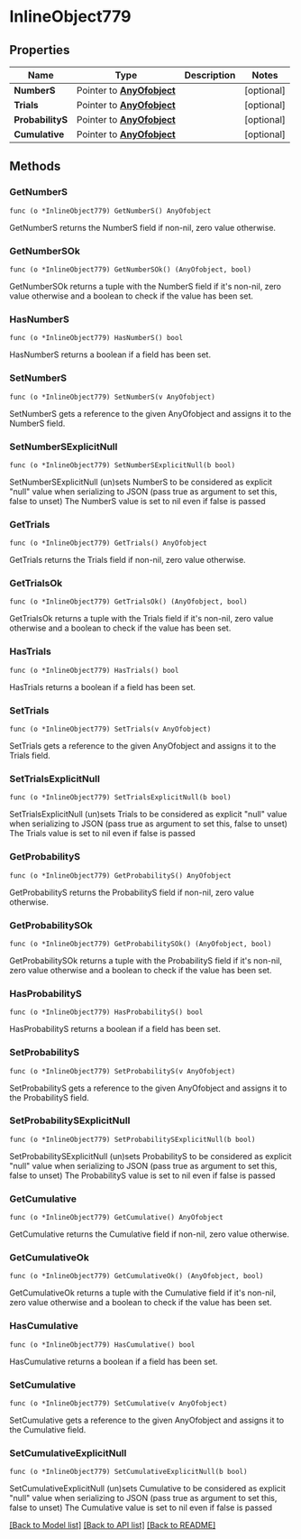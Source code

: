 # InlineObject779

## Properties

Name | Type | Description | Notes
------------ | ------------- | ------------- | -------------
**NumberS** | Pointer to [**AnyOfobject**](anyOf&lt;object&gt;.md) |  | [optional] 
**Trials** | Pointer to [**AnyOfobject**](anyOf&lt;object&gt;.md) |  | [optional] 
**ProbabilityS** | Pointer to [**AnyOfobject**](anyOf&lt;object&gt;.md) |  | [optional] 
**Cumulative** | Pointer to [**AnyOfobject**](anyOf&lt;object&gt;.md) |  | [optional] 

## Methods

### GetNumberS

`func (o *InlineObject779) GetNumberS() AnyOfobject`

GetNumberS returns the NumberS field if non-nil, zero value otherwise.

### GetNumberSOk

`func (o *InlineObject779) GetNumberSOk() (AnyOfobject, bool)`

GetNumberSOk returns a tuple with the NumberS field if it's non-nil, zero value otherwise
and a boolean to check if the value has been set.

### HasNumberS

`func (o *InlineObject779) HasNumberS() bool`

HasNumberS returns a boolean if a field has been set.

### SetNumberS

`func (o *InlineObject779) SetNumberS(v AnyOfobject)`

SetNumberS gets a reference to the given AnyOfobject and assigns it to the NumberS field.

### SetNumberSExplicitNull

`func (o *InlineObject779) SetNumberSExplicitNull(b bool)`

SetNumberSExplicitNull (un)sets NumberS to be considered as explicit "null" value
when serializing to JSON (pass true as argument to set this, false to unset)
The NumberS value is set to nil even if false is passed
### GetTrials

`func (o *InlineObject779) GetTrials() AnyOfobject`

GetTrials returns the Trials field if non-nil, zero value otherwise.

### GetTrialsOk

`func (o *InlineObject779) GetTrialsOk() (AnyOfobject, bool)`

GetTrialsOk returns a tuple with the Trials field if it's non-nil, zero value otherwise
and a boolean to check if the value has been set.

### HasTrials

`func (o *InlineObject779) HasTrials() bool`

HasTrials returns a boolean if a field has been set.

### SetTrials

`func (o *InlineObject779) SetTrials(v AnyOfobject)`

SetTrials gets a reference to the given AnyOfobject and assigns it to the Trials field.

### SetTrialsExplicitNull

`func (o *InlineObject779) SetTrialsExplicitNull(b bool)`

SetTrialsExplicitNull (un)sets Trials to be considered as explicit "null" value
when serializing to JSON (pass true as argument to set this, false to unset)
The Trials value is set to nil even if false is passed
### GetProbabilityS

`func (o *InlineObject779) GetProbabilityS() AnyOfobject`

GetProbabilityS returns the ProbabilityS field if non-nil, zero value otherwise.

### GetProbabilitySOk

`func (o *InlineObject779) GetProbabilitySOk() (AnyOfobject, bool)`

GetProbabilitySOk returns a tuple with the ProbabilityS field if it's non-nil, zero value otherwise
and a boolean to check if the value has been set.

### HasProbabilityS

`func (o *InlineObject779) HasProbabilityS() bool`

HasProbabilityS returns a boolean if a field has been set.

### SetProbabilityS

`func (o *InlineObject779) SetProbabilityS(v AnyOfobject)`

SetProbabilityS gets a reference to the given AnyOfobject and assigns it to the ProbabilityS field.

### SetProbabilitySExplicitNull

`func (o *InlineObject779) SetProbabilitySExplicitNull(b bool)`

SetProbabilitySExplicitNull (un)sets ProbabilityS to be considered as explicit "null" value
when serializing to JSON (pass true as argument to set this, false to unset)
The ProbabilityS value is set to nil even if false is passed
### GetCumulative

`func (o *InlineObject779) GetCumulative() AnyOfobject`

GetCumulative returns the Cumulative field if non-nil, zero value otherwise.

### GetCumulativeOk

`func (o *InlineObject779) GetCumulativeOk() (AnyOfobject, bool)`

GetCumulativeOk returns a tuple with the Cumulative field if it's non-nil, zero value otherwise
and a boolean to check if the value has been set.

### HasCumulative

`func (o *InlineObject779) HasCumulative() bool`

HasCumulative returns a boolean if a field has been set.

### SetCumulative

`func (o *InlineObject779) SetCumulative(v AnyOfobject)`

SetCumulative gets a reference to the given AnyOfobject and assigns it to the Cumulative field.

### SetCumulativeExplicitNull

`func (o *InlineObject779) SetCumulativeExplicitNull(b bool)`

SetCumulativeExplicitNull (un)sets Cumulative to be considered as explicit "null" value
when serializing to JSON (pass true as argument to set this, false to unset)
The Cumulative value is set to nil even if false is passed

[[Back to Model list]](../README.md#documentation-for-models) [[Back to API list]](../README.md#documentation-for-api-endpoints) [[Back to README]](../README.md)


